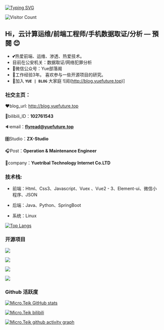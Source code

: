 [![Typing SVG](https://readme-typing-svg.demolab.com?font=Fira+Code&pause=1000&color=2836F7&width=435&lines=%E6%AC%A2%E8%BF%8E%E6%9D%A5%E5%88%B0%E6%88%91%E7%9A%84+Github+;%E5%85%B3%E6%B3%A8%E6%88%91%E5%85%AC%E4%BC%97%E5%8F%B7%EF%BC%9AYue%E9%83%A8%E8%90%BD%E9%98%81)](https://git.io/typing-svg)

![Visitor Count](https://profile-counter.glitch.me/{ubrong}/count.svg)

## Hi，云计算运维/前端工程师/手机数据取证/分析 — 預閱 😊

- 💕热爱前端、运维、渗透、热爱技术。
- 目前在公安机关：数据取证/网络犯罪分析
- 👻微信公众号：Yue部落阁
- 🫤工作经验3年。 喜欢参与一些开源项目的研究。
- 🐽加入 **`YUE | BLOG`** 大家庭 ![阅(http://blog.yuefuture.top)]

### **社交主页：**

❤️blog_url: http://blog.yuefuture.top

🤖bilibili_ID：**102761543**

🔉email：**flyread@yuefuture.top**

🎛️Studio：**ZX-Studio**

🎧Post：**Operation & Maintenance Engineer**

📯company：**Yuetribal Technology Internet Co.LTD**

### **技术栈:**

- 前端：Html、Css3、Javascript、Vuex 、Vue2 - 3、Element-ui、微信小程序、JSON

- 后端：Java、Python、SpringBoot

- 系统：Linux

[![Top Langs](https://github-readme-stats.vercel.app/api/top-langs/?username=FlyumMicro)](https://github.com/anuraghazra/github-readme-stats)

### 开源项目

[![](https://github-readme-stats.vercel.app/api/pin/?username=FlyumMicro&repo=Study_Vue2)](https://github.com/Minori-ty/mp4To4K-rust)

[![](https://github-readme-stats.vercel.app/api/pin/?username=FlyumMicro&repo=Study_Vue3)](https://github.com/Minori-ty/mp4To4K-rust)

[![](https://github-readme-stats.vercel.app/api/pin/?username=FlyumMicro&repo=Scientific-Research-website)](https://github.com/Minori-ty/mp4To4K-rust)

[![](https://github-readme-stats.vercel.app/api/pin/?username=FlyumMicro&repo=chatgpt_web)](https://github.com/Minori-ty/mp4To4K-rust)

### Github 活跃度


[![Micro.Teik GitHub stats](https://github-readme-stats.vercel.app/api?username=FlyumMicro&theme=dracula)](https://github.com/anuraghazra/github-readme-stats)

[![Micro.Teik bilibili](https://stats.justsong.cn/api/bilibili/?id=102761543&lang=zh-CN)](https://github.com/anuraghazra/github-readme-stats)

[![Micro.Teik github activity graph](https://github-readme-activity-graph.cyclic.app/graph?username=FlyumMicro&theme=merko)](https://github.com/ashutosh00710/github-readme-activity-graph)
